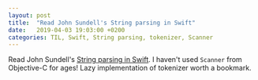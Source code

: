 ```yaml
---
layout: post
title:  "Read John Sundell's String parsing in Swift"
date:   2019-04-03 19:03:00 +0200
categories: TIL, Swift, String parsing, tokenizer, Scanner
---
```

Read John Sundell's [String parsing in Swift](https://www.swiftbysundell.com/posts/string-parsing-in-swift). I haven't used `Scanner` from Objective-C for ages! Lazy implementation of tokenizer worth a bookmark.
